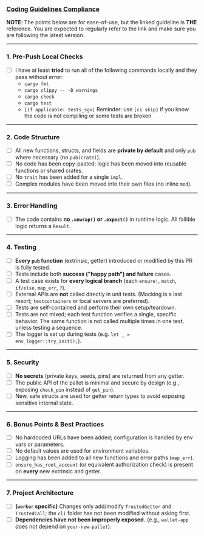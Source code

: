<!-- Thank you for your contribution! Please review the following guidelines and check the boxes to confirm. -->

### [Coding Guidelines Compliance](https://docs.google.com/document/d/1lFZI2_cpLYVyM8GxI_8AZvN-Xmks_oUjl9QzkvH0-z4/edit?tab=t.0#heading=h.f9j04nkxp56)

**NOTE**: The points below are for ease-of-use, but the linked guideline is **THE** reference. You are expected to regularly refer to the link and make sure you are following the latest version.

---

### 1. Pre-Push Local Checks
- [ ] I have at least **tried** to run all of the following commands locally and they pass without error:
  - `cargo fmt`
  - `cargo clippy -- -D warnings`
  - `cargo check`
  - `cargo test`
  - `[if applicable: tests_sgx]`
Reminder: use `[ci skip]` if you know the code is not compiling or some tests are broken

---

### 2. Code Structure
- [ ] All new functions, structs, and fields are **private by default** and only `pub` where necessary (no `pub(crate)`).
- [ ] No code has been copy-pasted; logic has been moved into reusable functions or shared crates.
- [ ] No `trait` has been added for a single `impl`.
- [ ] Complex modules have been moved into their own files (no inline `mod`).

---

### 3. Error Handling
- [ ] The code contains **no `.unwrap()` or `.expect()`** in runtime logic. All fallible logic returns a `Result`.

---

### 4. Testing
- [ ] **Every `pub` function** (extrinsic, getter) introduced or modified by this PR is fully tested.
- [ ] Tests include both **success ("happy path") and failure** cases.
- [ ] A test case exists for **every logical branch** (each `ensure!`, `match`, `if/else`, `map_err`, `?`).
- [ ] External APIs are **not** called directly in unit tests. (Mocking is a last resort; `testcontainers` or local servers are preferred).
- [ ] Tests are self-contained and perform their own setup/teardown.
- [ ] Tests are not mixed; each test function verifies a single, specific behavior. The same function is not called multiple times in one test, unless testing a sequence.
- [ ] The logger is set up during tests (e.g. `let _ = env_logger::try_init();`).

---

### 5. Security
- [ ] **No secrets** (private keys, seeds, pins) are returned from any getter.
- [ ] The public API of the pallet is minimal and secure by design (e.g., exposing `check_pin` instead of `get_pin`).
- [ ] New, safe structs are used for getter return types to avoid exposing sensitive internal state.

---

### 6. Bonus Points & Best Practices
- [ ] No hardcoded URLs have been added; configuration is handled by env vars or parameters.
- [ ] No default values are used for environment variables.
- [ ] Logging has been added to all new functions and error paths (`map_err`).
- [ ] `ensure_has_root_account` (or equivalent authorization check) is present on **every** new extrinsic and getter.

---

### 7. Project Architecture
- [ ] **(`worker` specific)** Changes only add/modify `TrustedGetter` and `TrustedCall`; the `cli` folder has not been modified without asking first.
- [ ] **Dependencies have not been improperly exposed.** (e.g., `wallet-app` does not depend on `your-new-pallet`).
